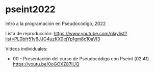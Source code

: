 # pseint2022

Intro a la programación en Pseudocódigo, 2022

Lista de reproducción:  https://www.youtube.com/playlist?list=PL0bfr51v6JJG4uzKX0ejYp1gm8c10aVI3

Videos individuales:

 - 00 - Presentación del curso de Pseudocódigo con Pseint (02:41) https://youtu.be/0oGOXZ87IUQ
